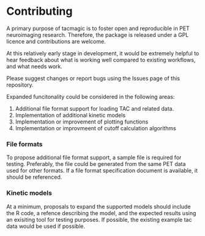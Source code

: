# Contributing

A primary purpose of tacmagic is to foster open and reproducible in PET neuroimaging research. Therefore, the package is released under a GPL licence and contributions are welcome.

At this relatively early stage in development, it would be extremely helpful to hear feedback about what is working well compared to existing workflows, and what needs work.

Please suggest changes or report bugs using the Issues page of this repository. 

Expanded funcitonality could be considered in the following areas:

1. Additional file format support for loading TAC and related data.
2. Implementation of additional kinetic models
3. Implementation or improvement of plotting functions
4. Implementation or improvmeent of cutoff calculation algorithms

### File formats

To propose additional file format support, a sample file is required for testing. Preferably, the file could be generated from the same PET data used for other formats. If a file format specification document is available, it should be referenced.

### Kinetic models

At a minimum, proposals to expand the supported models should include the R code, a refence describing the model, and the expected results using an exisiting tool for testing purposes. If possible, the existing example tac data would be used if possible.
